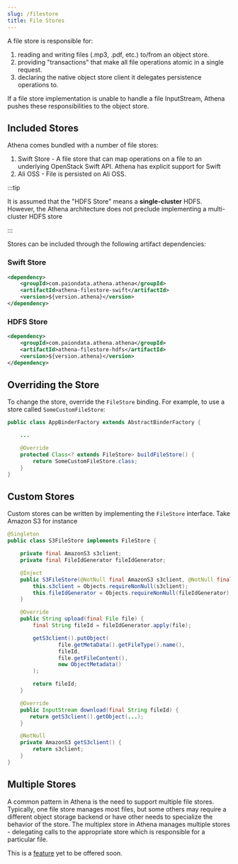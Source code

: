```yaml
---
slug: /filestore
title: File Stores
---
```


[//]: # (Copyright Paion Data)

[//]: # (Licensed under the Apache License, Version 2.0 &#40;the "License"&#41;;)
[//]: # (you may not use this file except in compliance with the License.)
[//]: # (You may obtain a copy of the License at)

[//]: # (    http://www.apache.org/licenses/LICENSE-2.0)

[//]: # (Unless required by applicable law or agreed to in writing, software)
[//]: # (distributed under the License is distributed on an "AS IS" BASIS,)
[//]: # (WITHOUT WARRANTIES OR CONDITIONS OF ANY KIND, either express or implied.)
[//]: # (See the License for the specific language governing permissions and)
[//]: # (limitations under the License.)

A file store is responsible for:

1. reading and writing files (.mp3, .pdf, etc.) to/from an object store.
2. providing "transactions" that make all file operations atomic in a single request.
3. declaring the native object store client it delegates persistence operations to.

If a file store implementation is unable to handle a file InputStream, Athena pushes these responsibilities to the
object store.

Included Stores
---------------

Athena comes bundled with a number of file stores:

1. Swift Store - A file store that can map operations on a file to an underlying OpenStack Swift API. Athena has
   explicit support for Swift
2. Ali OSS - File is persisted on Ali OSS.

:::tip

It is assumed that the "HDFS Store" means a **single-cluster** HDFS. However, the Athena architecture does not preclude
implementing a multi-cluster HDFS store

:::

Stores can be included through the following artifact dependencies:

### Swift Store

```xml
<dependency>
    <groupId>com.paiondata.athena.athena</groupId>
    <artifactId>athena-filestore-swift</artifactId>
    <version>${version.athena}</version>
</dependency>
```

### HDFS Store

```xml
<dependency>
    <groupId>com.paiondata.athena.athena</groupId>
    <artifactId>athena-filestore-hdfs</artifactId>
    <version>${version.athena}</version>
</dependency>
```

Overriding the Store
--------------------

To change the store, override the `FileStore` binding. For example, to use a store called `SomeCustomFileStore`:

```java
public class AppBinderFactory extends AbstractBinderFactory {

    ...

    @Override
    protected Class<? extends FileStore> buildFileStore() {
        return SomeCustomFileStore.class;
    }
}
```

Custom Stores
-------------

Custom stores can be written by implementing the `FileStore` interface. Take Amazon S3 for instance

```java
@Singleton
public class S3FileStore implements FileStore {

    private final AmazonS3 s3client;
    private final FileIdGenerator fileIdGenerator;

    @Inject
    public S3FileStore(@NotNull final AmazonS3 s3client, @NotNull final FileIdGenerator fileIdGenerator) {
        this.s3client = Objects.requireNonNull(s3client);
        this.fileIdGenerator = Objects.requireNonNull(fileIdGenerator);
    }

    @Override
    public String upload(final File file) {
        final String fileId = fileIdGenerator.apply(file);

        getS3client().putObject(
                file.getMetaData().getFileType().name(),
                fileId,
                file.getFileContent(),
                new ObjectMetadata()
        );

        return fileId;
    }

    @Override
    public InputStream download(final String fileId) {
       return getS3client().getObject(...);
    }

    @NotNull
    private AmazonS3 getS3client() {
        return s3client;
    }
}
```

Multiple Stores
---------------

A common pattern in Athena is the need to support multiple file stores. Typically, one file store manages most files,
but some others may require a different object storage backend or have other needs to specialize the behavior of the
store. The multiplex store in Athena manages multiple stores - delegating calls to the appropriate store which is
responsible for a particular file.

This is a [feature](https://trello.com/c/bHwNl4sk) yet to be offered soon.
